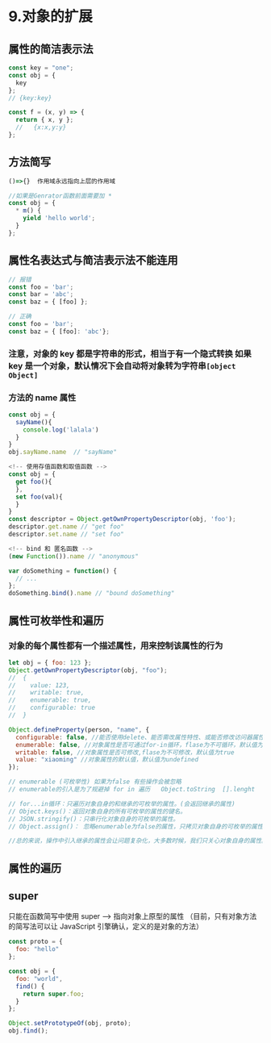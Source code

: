 # 9.对象的扩展

## 属性的简洁表示法

```javascript
const key = "one";
const obj = {
  key
};
// {key:key}

const f = (x, y) => {
  return { x, y };
  //   {x:x,y:y}
};
```

## 方法简写

```javascript
()=>{}  作用域永远指向上层的作用域

//如果是Genrator函数前面需要加 *
const obj = {
  * m() {
    yield 'hello world';
  }
};
```

## 属性名表达式与简洁表示法不能连用

```javascript
// 报错
const foo = 'bar';
const bar = 'abc';
const baz = { [foo] };

// 正确
const foo = 'bar';
const baz = { [foo]: 'abc'};
```

### 注意，对象的 key 都是字符串的形式，相当于有一个隐式转换 如果 key 是一个对象，默认情况下会自动将对象转为字符串`[object Object]`

### 方法的 name 属性

```javascript
const obj = {
  sayName(){
    console.log('lalala')
  }
}
obj.sayName.name  // "sayName"

<!-- 使用存值函数和取值函数 -->
const obj = {
  get foo(){
  },
  set foo(val){
  }
}
const descriptor = Object.getOwnPropertyDescriptor(obj, 'foo');
descriptor.get.name // "get foo"
descriptor.set.name // "set foo"

<!-- bind 和 匿名函数 -->
(new Function()).name // "anonymous"

var doSomething = function() {
  // ...
};
doSomething.bind().name // "bound doSomething"
```

## 属性可枚举性和遍历

### 对象的每个属性都有一个描述属性，用来控制该属性的行为

```javascript
let obj = { foo: 123 };
Object.getOwnPropertyDescriptor(obj, "foo");
//  {
//    value: 123,
//    writable: true,
//    enumerable: true,
//    configurable: true
//  }

Object.defineProperty(person, "name", {
  configurable: false, //能否使用delete、能否需改属性特性、或能否修改访问器属性、，false为不可重新定义，默认值为true
  enumerable: false, //对象属性是否可通过for-in循环，flase为不可循环，默认值为true
  writable: false, //对象属性是否可修改,flase为不可修改，默认值为true
  value: "xiaoming" //对象属性的默认值，默认值为undefined
});

// enumerable (可枚举性) 如果为false 有些操作会被忽略
// enumerable的引入是为了规避掉 for in 遍历   Object.toString  [].lenght  --->enumerable : false

// for...in循环：只遍历对象自身的和继承的可枚举的属性。(会返回继承的属性)
// Object.keys()：返回对象自身的所有可枚举的属性的键名。
// JSON.stringify()：只串行化对象自身的可枚举的属性。
// Object.assign()： 忽略enumerable为false的属性，只拷贝对象自身的可枚举的属性。

//总的来说，操作中引入继承的属性会让问题复杂化，大多数时候，我们只关心对象自身的属性。所以，尽量不要用for...in循环，而用Object.keys()代替
```

## 属性的遍历

## super

只能在函数简写中使用
super --> 指向对象上原型的属性 （目前，只有对象方法的简写法可以让 JavaScript 引擎确认，定义的是对象的方法）

```javascript
const proto = {
  foo: "hello"
};

const obj = {
  foo: "world",
  find() {
    return super.foo;
  }
};

Object.setPrototypeOf(obj, proto);
obj.find();
```
